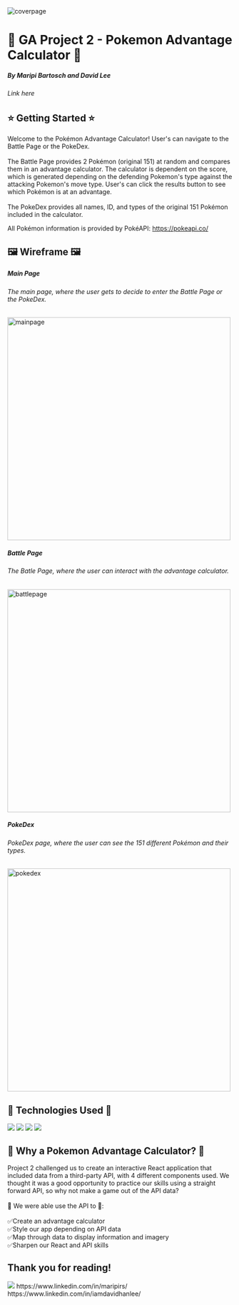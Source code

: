 <img width="auto" src="https://user-images.githubusercontent.com/112284075/206890248-d9256769-9996-4bb2-af7a-2478a75c3843.png" alt="coverpage">

# 👾 GA Project 2 - Pokemon Advantage Calculator 👾
##### By Maripi Bartosch and David Lee
###### Link here

## ⭐ Getting Started ⭐
Welcome to the Pokémon Advantage Calculator! User's can navigate to the Battle Page or the PokeDex. <br>
<br>
The Battle Page provides 2 Pokémon (original 151) at random and compares them in an advantage calculator. The calculator is dependent on the score, which is generated depending on the defending Pokemon's type against the attacking Pokemon's move type. User's can click the results button to see which Pokémon is at an advantage. <br>
<br>
The PokeDex provides all names, ID, and types of the original 151 Pokémon included in the calculator.

All Pokémon information is provided by PokéAPI: https://pokeapi.co/

## 🖼️ Wireframe 🖼️
##### Main Page
###### The main page, where the user gets to decide to enter the Battle Page or the PokeDex.
<img width="auto" height="500" src="https://user-images.githubusercontent.com/112284075/206890352-0e89921a-7a0f-4da6-8ab8-ae2ecf2ed43d.png" alt="mainpage">

##### Battle Page
###### The Batle Page, where the user can interact with the advantage calculator.
<img width="auto" height="500" src="https://user-images.githubusercontent.com/112284075/206890464-5c01329f-0fc3-4cb0-98bd-66447567c38f.png" alt="battlepage">

##### PokeDex
###### PokeDex page, where the user can see the 151 different Pokémon and their types.
<img width="auto" height="500" src="https://user-images.githubusercontent.com/112284075/206890533-05e76688-423b-4604-b453-7ce688016c64.png" alt="pokedex">

## 🚀 Technologies Used 🚀
<img src="https://img.shields.io/badge/React-20232A?style=for-the-badge&logo=react&logoColor=61DAFB">
<img src="https://img.shields.io/badge/JavaScript-323330?style=for-the-badge&logo=javascript&logoColor=F7DF1E">
<img src="https://img.shields.io/badge/CSS3-1572B6?style=for-the-badge&logo=css3&logoColor=whit">
<img src="https://img.shields.io/badge/HTML5-E34F26?style=for-the-badge&logo=html5&logoColor=white">

## 🤔 Why a Pokemon Advantage Calculator? 🤔
Project 2 challenged us to create an interactive React application that included data from a third-party API, with 4 different components used. We thought it was a good opportunity to practice our skills using a straight forward API, so why not make a game out of the API data?<br>
<br>
🙌 We were able use the API to 🙌:<br>
<br>
✅Create an advantage calculator<br>
✅Style our app depending on API data<br>
✅Map through data to display information and imagery<br>
✅Sharpen our React and API skills

## Thank you for reading!
<img src="https://img.shields.io/badge/LinkedIn-0077B5?style=for-the-badge&logo=linkedin&logoColor=white">
https://www.linkedin.com/in/maripirs/
https://www.linkedin.com/in/iamdavidhanlee/
